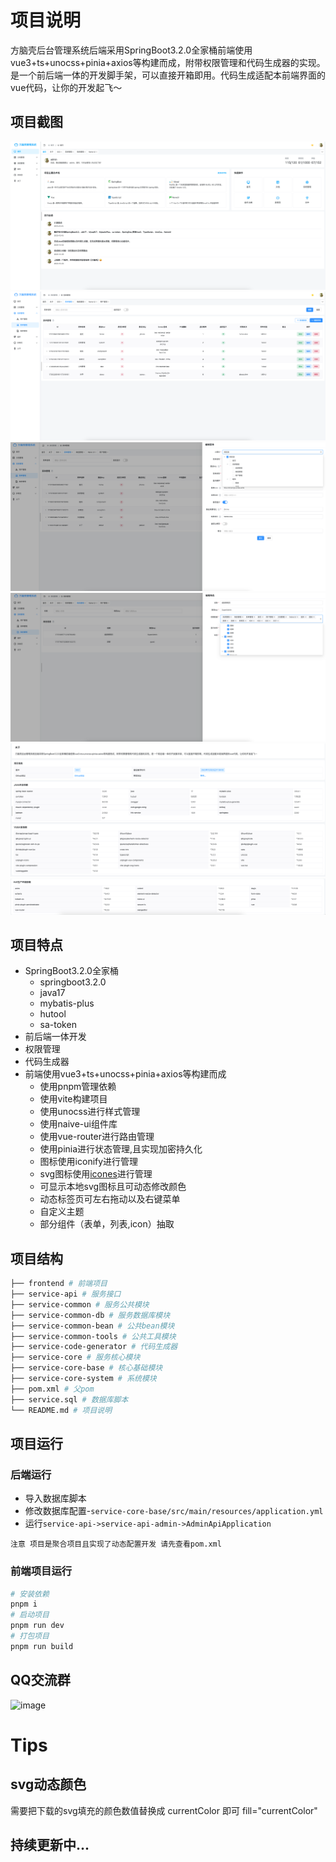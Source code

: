# 项目说明

方脑壳后台管理系统后端采用SpringBoot3.2.0全家桶前端使用vue3+ts+unocss+pinia+axios等构建而成，附带权限管理和代码生成器的实现。是一个前后端一体的开发脚手架，可以直接开箱即用。代码生成适配本前端界面的vue代码，让你的开发起飞～

## 项目截图

![img_3.png](doc%2Fimage%2Fimg_3.png)
![img.png](doc%2Fimage%2Fimg.png)
![img_1.png](doc%2Fimage%2Fimg_1.png)
![img_2.png](doc%2Fimage%2Fimg_2.png)
![img_4.png](doc%2Fimage%2Fimg_4.png)
![img_5.png](doc%2Fimage%2Fimg_5.png)

## 项目特点

- SpringBoot3.2.0全家桶
    - springboot3.2.0
    - java17
    - mybatis-plus
    - hutool
    - sa-token
- 前后端一体开发
- 权限管理
- 代码生成器
- 前端使用vue3+ts+unocss+pinia+axios等构建而成
    - 使用pnpm管理依赖
    - 使用vite构建项目
    - 使用unocss进行样式管理
    - 使用naive-ui组件库
    - 使用vue-router进行路由管理
    - 使用pinia进行状态管理,且实现加密持久化
    - 图标使用iconify进行管理
    - svg图标使用[icones](https://icones.js.org/collection/all)进行管理
    - 可显示本地svg图标且可动态修改颜色
    - 动态标签页可左右拖动以及右键菜单
    - 自定义主题
    - 部分组件（表单，列表,icon）抽取

## 项目结构

```bash
├── frontend # 前端项目
├── service-api # 服务接口
├── service-common # 服务公共模块
├── service-common-db # 服务数据库模块
├── service-common-bean # 公共bean模块
├── service-common-tools # 公共工具模块
├── service-code-generator # 代码生成器
├── service-core # 服务核心模块
├── service-core-base # 核心基础模块
├── service-core-system # 系统模块
├── pom.xml # 父pom
├── service.sql # 数据库脚本
└── README.md # 项目说明
```

## 项目运行

### 后端运行

- 导入数据库脚本
- 修改数据库配置-`service-core-base/src/main/resources/application.yml`
- 运行`service-api->service-api-admin->AdminApiApplication`

```
注意 项目是聚合项目且实现了动态配置开发 请先查看pom.xml
```

### 前端项目运行

```bash
# 安装依赖
pnpm i
# 启动项目
pnpm run dev
# 打包项目
pnpm run build
```

## QQ交流群
![image](https://github.com/EnigmaGuest/fnk-server/assets/26734130/68f3c27e-c447-4a3b-b9c1-4f5d2dda8267)

# Tips

## svg动态颜色

需要把下载的svg填充的颜色数值替换成 currentColor 即可 fill="currentColor"

## 持续更新中...
